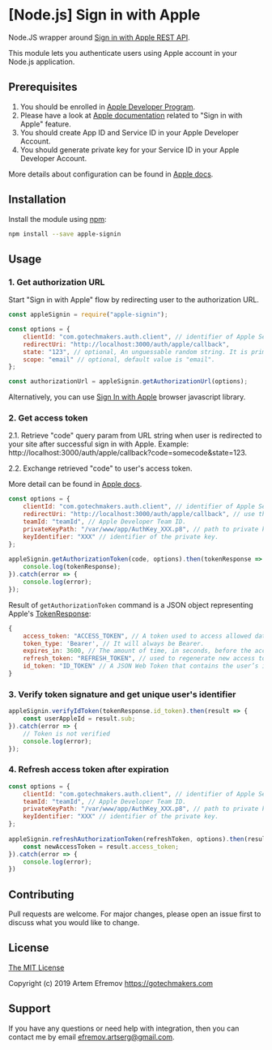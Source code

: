 # [Node.js] Sign in with Apple 

Node.JS wrapper around [Sign in with Apple REST API](https://developer.apple.com/documentation/signinwithapplerestapi).

This module lets you authenticate users using Apple account in your Node.js application.

## Prerequisites
1. You should be enrolled in [Apple Developer Program](https://developer.apple.com/programs/).
2. Please have a look at [Apple documentation](
https://developer.apple.com/sign-in-with-apple/get-started/) related to "Sign in with Apple" feature.
3. You should create App ID and Service ID in your Apple Developer Account.
4. You should generate private key for your Service ID in your Apple Developer Account.

More details about configuration can be found in [Apple docs](https://help.apple.com/developer-account/#/dev1c0e25352).

## Installation

Install the module using [npm](http://npmjs.com):

```bash
npm install --save apple-signin
```

## Usage

### 1. Get authorization URL
Start "Sign in with Apple" flow by redirecting user to the authorization URL.
```javascript
const appleSignin = require("apple-signin");

const options = {
    clientId: "com.gotechmakers.auth.client", // identifier of Apple Service ID.
    redirectUri: "http://localhost:3000/auth/apple/callback",
    state: "123", // optional, An unguessable random string. It is primarily used to protect against CSRF attacks.
    scope: "email" // optional, default value is "email".
};

const authorizationUrl = appleSignin.getAuthorizationUrl(options);
```
Alternatively, you can use [Sign In with Apple](https://developer.apple.com/documentation/signinwithapplejs) browser javascript library.

### 2. Get access token
2.1. Retrieve "code" query param from URL string when user is redirected to your site after successful sign in with Apple. Example:
http://localhost:3000/auth/apple/callback?code=somecode&state=123.

2.2. Exchange retrieved "code" to user's access token.

More detail can be found in [Apple docs](https://developer.apple.com/documentation/signinwithapplerestapi/generate_and_validate_tokens).

```javascript
const options = {
    clientId: "com.gotechmakers.auth.client", // identifier of Apple Service ID.
    redirectUri: "http://localhost:3000/auth/apple/callback", // use the same value which you passed to authorisation URL.
    teamId: "teamId", // Apple Developer Team ID.
    privateKeyPath: "/var/www/app/AuthKey_XXX.p8", // path to private key associated with your client ID.
    keyIdentifier: "XXX" // identifier of the private key.
};
 
appleSignin.getAuthorizationToken(code, options).then(tokenResponse => {
    console.log(tokenResponse);
}).catch(error => {
    console.log(error);
});
```

Result of ```getAuthorizationToken``` command is a JSON object representing Apple's [TokenResponse](https://developer.apple.com/documentation/signinwithapplerestapi/tokenresponse):
```javascript
{
    access_token: "ACCESS_TOKEN", // A token used to access allowed data.
    token_type: 'Bearer', // It will always be Bearer.
    expires_in: 3600, // The amount of time, in seconds, before the access token expires.
    refresh_token: "REFRESH_TOKEN", // used to regenerate new access tokens. Store this token securely on your server.
    id_token: "ID_TOKEN" // A JSON Web Token that contains the user’s identity information.
}
```

### 3. Verify token signature and get unique user's identifier
```javascript
appleSignin.verifyIdToken(tokenResponse.id_token).then(result => {
    const userAppleId = result.sub;
}).catch(error => {
    // Token is not verified
    console.log(error);
});
```
### 4. Refresh access token after expiration
```javascript
const options = {
    clientId: "com.gotechmakers.auth.client", // identifier of Apple Service ID.
    teamId: "teamId", // Apple Developer Team ID.
    privateKeyPath: "/var/www/app/AuthKey_XXX.p8", // path to private key associated with your client ID.
    keyIdentifier: "XXX" // identifier of the private key.
};
 
appleSignin.refreshAuthorizationToken(refreshToken, options).then(result => {
    const newAccessToken = result.access_token;
}).catch(error => {
    console.log(error);
})
```

## Contributing
Pull requests are welcome. For major changes, please open an issue first to discuss what you would like to change.

## License
[The MIT License](https://choosealicense.com/licenses/mit/)

Copyright (c) 2019 Artem Efremov <https://gotechmakers.com>

## Support
If you have any questions or need help with integration, then you can contact me by email [efremov.artserg@gmail.com](efremov.artserg@gmail.com).